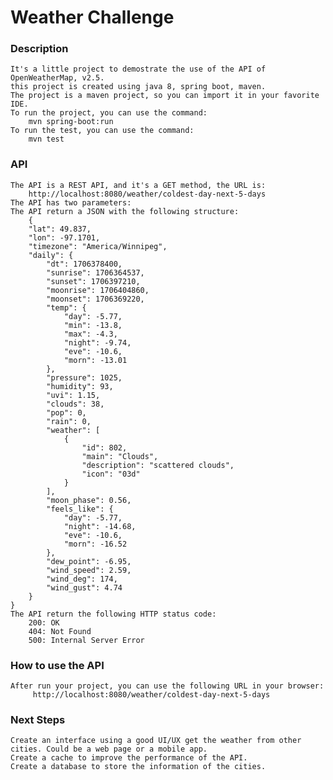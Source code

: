 # Weather Challenge
### Description
    It's a little project to demostrate the use of the API of OpenWeatherMap, v2.5.
    this project is created using java 8, spring boot, maven.
    The project is a maven project, so you can import it in your favorite IDE.
    To run the project, you can use the command: 
        mvn spring-boot:run
    To run the test, you can use the command:
        mvn test    
### API 
    The API is a REST API, and it's a GET method, the URL is:
        http://localhost:8080/weather/coldest-day-next-5-days
    The API has two parameters: 
    The API return a JSON with the following structure:
        {
        "lat": 49.837,
        "lon": -97.1701,
        "timezone": "America/Winnipeg",
        "daily": {
            "dt": 1706378400,
            "sunrise": 1706364537,
            "sunset": 1706397210,
            "moonrise": 1706404860,
            "moonset": 1706369220,
            "temp": {
                "day": -5.77,
                "min": -13.8,
                "max": -4.3,
                "night": -9.74,
                "eve": -10.6,
                "morn": -13.01
            },
            "pressure": 1025,
            "humidity": 93,
            "uvi": 1.15,
            "clouds": 38,
            "pop": 0,
            "rain": 0,
            "weather": [
                {
                    "id": 802,
                    "main": "Clouds",
                    "description": "scattered clouds",
                    "icon": "03d"
                }
            ],
            "moon_phase": 0.56,
            "feels_like": {
                "day": -5.77,
                "night": -14.68,
                "eve": -10.6,
                "morn": -16.52
            },
            "dew_point": -6.95,
            "wind_speed": 2.59,
            "wind_deg": 174,
            "wind_gust": 4.74
        }
    }
    The API return the following HTTP status code:
        200: OK
        404: Not Found
        500: Internal Server Error

### How to use the API
    After run your project, you can use the following URL in your browser:
         http://localhost:8080/weather/coldest-day-next-5-days

### Next Steps
    Create an interface using a good UI/UX get the weather from other cities. Could be a web page or a mobile app.
    Create a cache to improve the performance of the API.
    Create a database to store the information of the cities.
